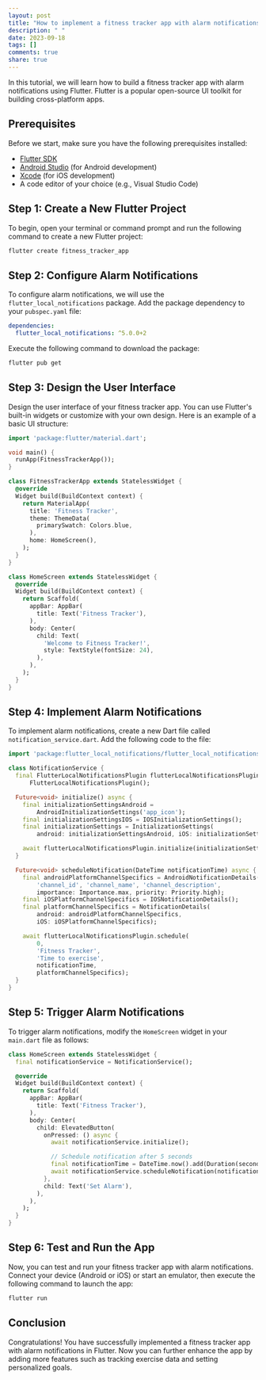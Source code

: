 ```yaml
---
layout: post
title: "How to implement a fitness tracker app with alarm notifications in Flutter"
description: " "
date: 2023-09-18
tags: []
comments: true
share: true
---
```


In this tutorial, we will learn how to build a fitness tracker app with alarm notifications using Flutter. Flutter is a popular open-source UI toolkit for building cross-platform apps.

## Prerequisites

Before we start, make sure you have the following prerequisites installed:

- [Flutter SDK](https://flutter.dev/docs/get-started/install)
- [Android Studio](https://developer.android.com/studio) (for Android development)
- [Xcode](https://developer.apple.com/xcode/) (for iOS development)
- A code editor of your choice (e.g., Visual Studio Code)

## Step 1: Create a New Flutter Project

To begin, open your terminal or command prompt and run the following command to create a new Flutter project:

```bash
flutter create fitness_tracker_app
```

## Step 2: Configure Alarm Notifications

To configure alarm notifications, we will use the `flutter_local_notifications` package. Add the package dependency to your `pubspec.yaml` file:

```yaml
dependencies:
  flutter_local_notifications: ^5.0.0+2
```

Execute the following command to download the package:

```bash
flutter pub get
```

## Step 3: Design the User Interface

Design the user interface of your fitness tracker app. You can use Flutter's built-in widgets or customize with your own design. Here is an example of a basic UI structure:

```dart
import 'package:flutter/material.dart';

void main() {
  runApp(FitnessTrackerApp());
}

class FitnessTrackerApp extends StatelessWidget {
  @override
  Widget build(BuildContext context) {
    return MaterialApp(
      title: 'Fitness Tracker',
      theme: ThemeData(
        primarySwatch: Colors.blue,
      ),
      home: HomeScreen(),
    );
  }
}

class HomeScreen extends StatelessWidget {
  @override
  Widget build(BuildContext context) {
    return Scaffold(
      appBar: AppBar(
        title: Text('Fitness Tracker'),
      ),
      body: Center(
        child: Text(
          'Welcome to Fitness Tracker!',
          style: TextStyle(fontSize: 24),
        ),
      ),
    );
  }
}
```

## Step 4: Implement Alarm Notifications

To implement alarm notifications, create a new Dart file called `notification_service.dart`. Add the following code to the file:

```dart
import 'package:flutter_local_notifications/flutter_local_notifications.dart';

class NotificationService {
  final FlutterLocalNotificationsPlugin flutterLocalNotificationsPlugin =
      FlutterLocalNotificationsPlugin();

  Future<void> initialize() async {
    final initializationSettingsAndroid =
        AndroidInitializationSettings('app_icon');
    final initializationSettingsIOS = IOSInitializationSettings();
    final initializationSettings = InitializationSettings(
        android: initializationSettingsAndroid, iOS: initializationSettingsIOS);

    await flutterLocalNotificationsPlugin.initialize(initializationSettings);
  }

  Future<void> scheduleNotification(DateTime notificationTime) async {
    final androidPlatformChannelSpecifics = AndroidNotificationDetails(
        'channel_id', 'channel_name', 'channel_description',
        importance: Importance.max, priority: Priority.high);
    final iOSPlatformChannelSpecifics = IOSNotificationDetails();
    final platformChannelSpecifics = NotificationDetails(
        android: androidPlatformChannelSpecifics,
        iOS: iOSPlatformChannelSpecifics);

    await flutterLocalNotificationsPlugin.schedule(
        0,
        'Fitness Tracker',
        'Time to exercise',
        notificationTime,
        platformChannelSpecifics);
  }
}
```

## Step 5: Trigger Alarm Notifications

To trigger alarm notifications, modify the `HomeScreen` widget in your `main.dart` file as follows:

```dart
class HomeScreen extends StatelessWidget {
  final notificationService = NotificationService();

  @override
  Widget build(BuildContext context) {
    return Scaffold(
      appBar: AppBar(
        title: Text('Fitness Tracker'),
      ),
      body: Center(
        child: ElevatedButton(
          onPressed: () async {
            await notificationService.initialize();

            // Schedule notification after 5 seconds
            final notificationTime = DateTime.now().add(Duration(seconds: 5));
            await notificationService.scheduleNotification(notificationTime);
          },
          child: Text('Set Alarm'),
        ),
      ),
    );
  }
}
```

## Step 6: Test and Run the App

Now, you can test and run your fitness tracker app with alarm notifications. Connect your device (Android or iOS) or start an emulator, then execute the following command to launch the app:

```bash
flutter run
```

## Conclusion

Congratulations! You have successfully implemented a fitness tracker app with alarm notifications in Flutter. Now you can further enhance the app by adding more features such as tracking exercise data and setting personalized goals.